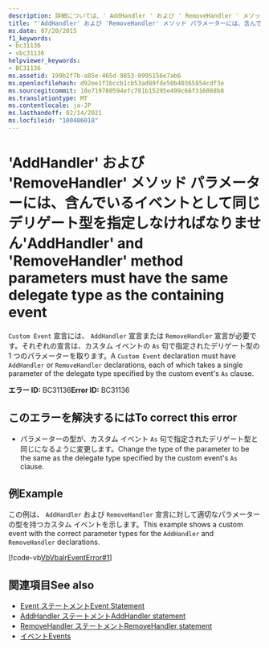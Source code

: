 ```yaml
---
description: 詳細については、' AddHandler ' および ' RemoveHandler ' メソッドパラメーターには、含んでいるイベントと同じデリゲート型を指定しなければなりません
title: "'AddHandler' および 'RemoveHandler' メソッド パラメーターには、含んでいるイベントとして同じデリゲート型を指定しなければなりません"
ms.date: 07/20/2015
f1_keywords:
- bc31136
- vbc31136
helpviewer_keywords:
- BC31136
ms.assetid: 199b2f7b-a85e-465d-9853-0995156e7ab6
ms.openlocfilehash: d92ee1f1bccb1cb53ad89fde50b40365854cdf3e
ms.sourcegitcommit: 10e719780594efc781b15295e499c66f316068b8
ms.translationtype: MT
ms.contentlocale: ja-JP
ms.lasthandoff: 02/14/2021
ms.locfileid: "100486018"
---
```

# <a name="addhandler-and-removehandler-method-parameters-must-have-the-same-delegate-type-as-the-containing-event"></a><span data-ttu-id="90ffb-103">'AddHandler' および 'RemoveHandler' メソッド パラメーターには、含んでいるイベントとして同じデリゲート型を指定しなければなりません</span><span class="sxs-lookup"><span data-stu-id="90ffb-103">'AddHandler' and 'RemoveHandler' method parameters must have the same delegate type as the containing event</span></span>

<span data-ttu-id="90ffb-104">`Custom Event` 宣言には、 `AddHandler` 宣言または `RemoveHandler` 宣言が必要です。それぞれの宣言は、カスタム イベントの `As` 句で指定されたデリゲート型の 1 つのパラメーターを取ります。</span><span class="sxs-lookup"><span data-stu-id="90ffb-104">A `Custom Event` declaration must have `AddHandler` or `RemoveHandler` declarations, each of which takes a single parameter of the delegate type specified by the custom event's `As` clause.</span></span>  
  
 <span data-ttu-id="90ffb-105">**エラー ID:** BC31136</span><span class="sxs-lookup"><span data-stu-id="90ffb-105">**Error ID:** BC31136</span></span>  
  
## <a name="to-correct-this-error"></a><span data-ttu-id="90ffb-106">このエラーを解決するには</span><span class="sxs-lookup"><span data-stu-id="90ffb-106">To correct this error</span></span>  
  
- <span data-ttu-id="90ffb-107">パラメーターの型が、カスタム イベント `As` 句で指定されたデリゲート型と同じになるように変更します。</span><span class="sxs-lookup"><span data-stu-id="90ffb-107">Change the type of the parameter to be the same as the delegate type specified by the custom event's `As` clause.</span></span>  
  
## <a name="example"></a><span data-ttu-id="90ffb-108">例</span><span class="sxs-lookup"><span data-stu-id="90ffb-108">Example</span></span>  

 <span data-ttu-id="90ffb-109">この例は、 `AddHandler` および `RemoveHandler` 宣言に対して適切なパラメーターの型を持つカスタム イベントを示します。</span><span class="sxs-lookup"><span data-stu-id="90ffb-109">This example shows a custom event with the correct parameter types for the `AddHandler` and `RemoveHandler` declarations.</span></span>  
  
 [!code-vb[VbVbalrEventError#1](~/samples/snippets/visualbasic/VS_Snippets_VBCSharp/VbVbalrEventError/VB/VbVbalrEventError.vb#1)]  
  
## <a name="see-also"></a><span data-ttu-id="90ffb-110">関連項目</span><span class="sxs-lookup"><span data-stu-id="90ffb-110">See also</span></span>

- [<span data-ttu-id="90ffb-111">Event ステートメント</span><span class="sxs-lookup"><span data-stu-id="90ffb-111">Event Statement</span></span>](../language-reference/statements/event-statement.md)
- [<span data-ttu-id="90ffb-112">AddHandler ステートメント</span><span class="sxs-lookup"><span data-stu-id="90ffb-112">AddHandler statement</span></span>](../language-reference/statements/addhandler-statement.md)
- [<span data-ttu-id="90ffb-113">RemoveHandler ステートメント</span><span class="sxs-lookup"><span data-stu-id="90ffb-113">RemoveHandler statement</span></span>](../language-reference/statements/removehandler-statement.md)
- [<span data-ttu-id="90ffb-114">イベント</span><span class="sxs-lookup"><span data-stu-id="90ffb-114">Events</span></span>](../programming-guide/language-features/events/index.md)
